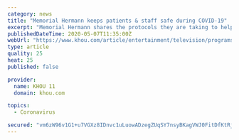 ```yaml
---
category: news
title: "Memorial Hermann keeps patients & staff safe during COVID-19"
excerpt: "Memorial Hermann shares the protocols they are taking to help patients and staff stay safe and healthy especially when entering the ER."
publishedDateTime: 2020-05-07T11:35:00Z
webUrl: "https://www.khou.com/article/entertainment/television/programs/great-day-houston/memorial-hermann-keeps-patients-staff-safe-during-covid-19/285-07335711-7438-4e43-ba88-d0b733a7559d"
type: article
quality: 25
heat: 25
published: false

provider:
  name: KHOU 11
  domain: khou.com

topics:
  - Coronavirus

secured: "vm6zW96v1G1+u7VGXz8IDnvc1uLuowADzegZUqSY7nsyBKagVWJ0FitDfKtRjSY0kS0hD3skHEWezmpVkP6y2vm2rlzZr4IKZ/UtBg7fyYRtl7YEyHnApKKdBUrZTwBjxRaO/gD5OwhXcQD0UvFYC+4WEK0k8f3b2bY9vdp/0jKkDtjHNDnQ+bIMURINodNS1GWk+EWClzcFgJ8g0eNV6a7fmQ27y280imQ72ZOcvZft61kqZ0WjcKdhByjNcan8tpiQAGpa85kqI+YW/Vflp4q1ewIrZCP9Vrxt/hJVpVuMnsDfam7okaviX96oE7SN6nJ8mb36cl9yrRe8WXtlIY5gAAYY9+Qednl+KnfHZEwtUUiAjmHvTyny+Raqh6GmzVvqvAbNE5Jpngt5998prcYdE756akApCpkQs3sBhXWRezOHiWvQPFyC1okcxzbv6EzyoC/Jmnl2xypUJh19loVREw8KdnDOC23gyq/qGtA=;9CwqQP/nPJeiWw/fXlT+yQ=="
---
```


